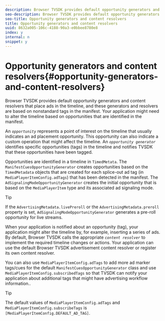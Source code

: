 ```yaml
---
description: Browser TVSDK provides default opportunity generators and content resolvers that place ads in the timeline, and these generators and resolvers are based on nonstandard tags in the manifest. Your application might need to alter the timeline based on opportunities that are identified in the manifest.
seo-description: Browser TVSDK provides default opportunity generators and content resolvers that place ads in the timeline, and these generators and resolvers are based on nonstandard tags in the manifest. Your application might need to alter the timeline based on opportunities that are identified in the manifest.
seo-title: Opportunity generators and content resolvers
title: Opportunity generators and content resolvers
uuid: 8632a005-106c-4188-90a3-e0bbee8780e8
index: y
internal: n
snippet: y
---
```


# Opportunity generators and content resolvers{#opportunity-generators-and-content-resolvers}

Browser TVSDK provides default opportunity generators and content resolvers that place ads in the timeline, and these generators and resolvers are based on nonstandard tags in the manifest. Your application might need to alter the timeline based on opportunities that are identified in the manifest.

An *`opportunity`* represents a point of interest on the timeline that usually indicates an ad placement opportunity. This opportunity can also indicate a custom operation that might affect the timeline. An *`opportunity generator`* identifies specific opportunities (tags) in the timeline and notifies TVSDK that these opportunities have been tagged.

Opportunities are identified in a timeline in `TimedMetata`. The `ManifestCuesOpportunityGenerator` creates opportunities based on the `TimedMetadata` objects that are created for each splice-out ad tag (in `MediaPlayerItemConfig.adTags`) that has been detected in the manifest. The `AdSignalingModeOpportunityGenerator` creates the initial opportunity that is based on the `MediaPlayerItem` type and its associated ad signaling mode.

>[!TIP]
>
>If the `AdvertisingMetadata.livePreroll` or the `AdvertisingMetadata.preroll` property is set, `AdSignalingModeOpportunityGenerator` generates a pre-roll opportunity for live streams.

When your application is notified about an opportunity (tag), your application might alter the timeline by, for example, inserting a series of ads. By default, Browser TVSDK calls the appropriate *`content resolver`* to implement the required timeline changes or actions. Your application can use the default Browser TVSDK advertisement content resolver or register its own content resolver.

You can also use `MediaPlayerItemConfig.adTags` to add more ad marker tags/cues for the default `ManifestCuesOpportunityGenerator` class and use `MediaPlayerItemConfig.subscribedTags` so that TVSDK can notify your application about additional tags that might have advertising workflow information..

>[!TIP]
>
>The default values of `MediaPlayerItemConfig.adTags` and `MediaPlayerItemConfig.subscribeTags` is `[MediaPlayerItemConfig.DEFAULT_AD_TAG]`.

